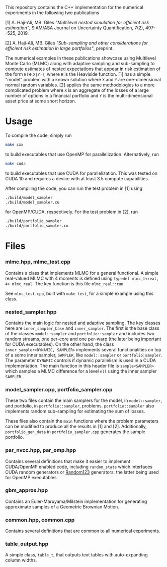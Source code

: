 This repository contains the C++ implementation for the numerical experiments in the
following two publications

[1] A. Haji-Ali, MB. Giles _"Multilevel nested simulation for efficient risk estimation"_,
     SIAM/ASA Journal on Uncertainty Quantification, 7(2), 497--525, 2019.
     
[2] A. Haji-Ali, MB. Giles _"Sub-sampling and other considerations for efficient risk estimation in large portfolios"_,
    preprint.

The numerical examples in these publications showcase using Multilevel Monte Carlo (MLMC) along
with adaptive sampling and sub-sampling to compute estimates of nested expectations that appear
in risk estimation of the form `E[H(X|Y)]`, where `H` is the Heaviside function. [1] has a
simple "model" problem with a known solution where `X` and `Y` are one-dimensional normal
random variables. [2] applies the same methodologies to a more complicated problem where `X` is
an aggregate of the losses of a large number of options in a financial portfolio and `Y` is the
multi-dimensional asset price at some short horizon.

# Usage
To compile the code, simply run

``` sh
make cxx
```

to build executables that use OpenMP for parallelization. Alternatively, run 

``` sh
make cuda
```

to build executables that use CUDA for parallelization. This was tested on CUDA 10 and requires
a device with at least 3.5 compute capabilities.

After compiling the code, you can run the test problem in [1] using

``` sh
./build/model_sampler
./build/model_sampler.cu
```

for OpenMP/CUDA, respectively. For the test problem in [2], run

``` sh
./build/portfolio_sampler
./build/portfolio_sampler.cu
```

# Files
### mlmc.hpp, mlmc\_test.cpp
Contains a class that implements MLMC for a general functional. A simple real-valued MLMC with
4 moments is defined using `typedef mlmc_t<real, 4> mlmc_real`.
The key function is this file `mlmc_real::run`. 

See `mlmc_test.cpp`, built with `make test`, for a simple example using this class.

### nested\_sampler.hpp
Contains the main logic for nested and adaptive sampling. The key classes here are
`inner_sampler_base` and `inner_sampler`. The first is the base class of the classes
`model::sampler` and `portfolio::sampler` and includes two random streams, one per-core and one
per-warp (the later being important for CUDA executables). On the other hand, the class
`inner_sampler<DYNAMIC, SAMPLER>` implements several functionalities on top of a some inner
sampler, `SAMPLER`, like `model::sampler` or `portfolio:sampler`. The parameter `DYNAMIC`
controls if dynamic parallelism is used in a CUDA implementation. The main function in this
header file is `sample<SAMPLER>` which samples a MLMC difference for a level `ell` using the
inner sampler `SAMPLER`.

### model\_sampler.cpp, portfolio\_sampler.cpp
These two files contain the main samplers for the model, in `model::sampler`, and portfolio, in
`portfolio::sampler`, problems. `portfolio::sampler` also implements random sub-sampling for
estimating the sum of losses.

These files also contain the `main` functions where the problem parameters can be modified to
produce all the results in [1] and [2]. Additionally, `portfolio_gen_data` in
`portfolio_sampler.cpp` generates the sample portfolio.

### par\_nvcc.hpp, par\_omp.hpp
Contains several definitions that make it easier to implement CUDA/OpenMP enabled code,
including `random_state` which interfaces CUDA random generators or
[Random123](http://www.thesalmons.org/john/random123/) generators, the latter being used for
OpenMP executables.

### gbm_approx.hpp
Contains an Euler-Maruyama/Milstein implementation for generating approximate samples of a
Geometric Brownian Motion.

### common.hpp, common.cpp
Contains several definitions that are common to all numerical experiments.

### table_output.hpp
A simple class, `table_t`, that outputs text tables with auto-expanding column widths.

